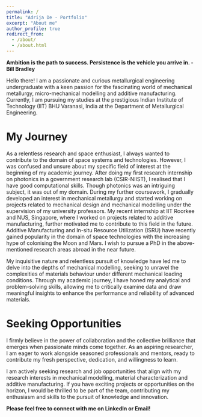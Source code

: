 ```yaml
---
permalink: /
title: "Adrija De - Portfolio"
excerpt: "About me"
author_profile: true
redirect_from: 
  - /about/
  - /about.html
---
```


**Ambition is the path to success. Persistence is the vehicle you arrive in. -Bill Bradley**

Hello there! I am a passionate and curious metallurgical engineering undergraduate with a keen passion for the fascinating world of mechanical metallurgy, micro-mechanical modelling and additive manufacturing. Currently, I am pursuing my studies at the prestigious Indian Institute of Technology (IIT) BHU Varanasi, India at the Department of Metallurgical Engineering.

My Journey
======
As a relentless research and space enthusiast, I always wanted to contribute to the domain of space systems and technologies. However, I was confused and unsure about my specific field of interest at the beginning of my academic journey. After doing my first research internship on photonics in a government research lab (CSIR-NIIST), I realised that I have good computational skills. Though photonics was an intriguing subject, it was out of my domain. During my further coursework, I gradually developed an interest in mechanical metallurgy and started working on projects related to mechanical design and mechanical modelling under the supervision of my university professors. My recent internship at IIT Roorkee and NUS, Singapore, where I worked on projects related to additive manufacturing, further motivated me to contribute to this field in the future. Additive Manufacturing and In-situ Resource Utilization (ISRU) have recently gained popularity in the domain of space technologies with the increasing hype of colonising the Moon and Mars. I wish to pursue a PhD in the above-mentioned research areas abroad in the near future.

My inquisitive nature and relentless pursuit of knowledge have led me to delve into the depths of mechanical modelling, seeking to unravel the complexities of materials behaviour under different mechanical loading conditions. Through my academic journey, I have honed my analytical and problem-solving skills, allowing me to critically examine data and draw meaningful insights to enhance the performance and reliability of advanced materials.

Seeking Opportunities
======
I firmly believe in the power of collaboration and the collective brilliance that emerges when passionate minds come together. As an aspiring researcher, I am eager to work alongside seasoned professionals and mentors, ready to contribute my fresh perspective, dedication, and willingness to learn.

I am actively seeking research and job opportunities that align with my research interests in  mechanical modelling, material characterization and additive manufacturing. If you have exciting projects or opportunities on the horizon, I would be thrilled to be part of the team, contributing my enthusiasm and skills to the pursuit of knowledge and innovation.

**Please feel free to connect with me on LinkedIn or Email!**
